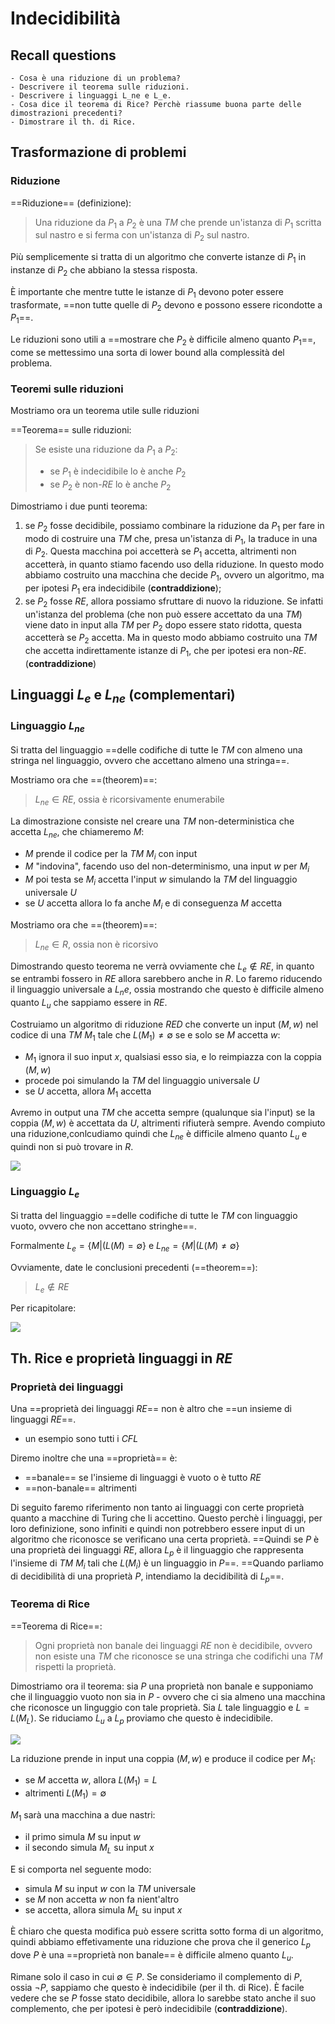 # Indecidibilità

## Recall questions
    - Cosa è una riduzione di un problema?
    - Descrivere il teorema sulle riduzioni.
    - Descrivere i linguaggi L_ne e L_e.
    - Cosa dice il teorema di Rice? Perchè riassume buona parte delle dimostrazioni precedenti? 
    - Dimostrare il th. di Rice.

## Trasformazione di problemi

### Riduzione

==Riduzione== (definizione):
>Una riduzione da $P_1$ a $P_2$ è una $TM$ che prende un'istanza di $P_1$ scritta sul nastro e si ferma con un'istanza di $P_2$ sul nastro.

Più semplicemente si tratta di un algoritmo che converte istanze di $P_1$ in instanze di $P_2$ che abbiano la stessa risposta.

È importante che mentre tutte le istanze di $P_1$ devono poter essere trasformate, ==non tutte quelle di $P_2$ devono e possono essere ricondotte a $P_1$==.

Le riduzioni sono utili a ==mostrare che $P_2$ è difficile almeno quanto $P_1$==, come se mettessimo una sorta di lower bound alla complessità del problema.

### Teoremi sulle riduzioni

Mostriamo ora un teorema utile sulle riduzioni

==Teorema== sulle riduzioni:
>Se esiste una riduzione da $P_1$ a $P_2$:
>- se $P_1$ è indecidibile lo è anche $P_2$
>- se $P_2$ è non-$RE$ lo è anche $P_2$

Dimostriamo i due punti teorema:
1. se $P_2$ fosse decidibile, possiamo combinare la riduzione da $P_1$ per fare in modo di costruire una $TM$ che, presa un'istanza di $P_1$, la traduce in una di $P_2$. Questa macchina poi accetterà se $P_1$ accetta, altrimenti non accetterà, in quanto stiamo facendo uso della riduzione. In questo modo abbiamo costruito una macchina che decide $P_1$, ovvero un algoritmo, ma per ipotesi $P_1$ era indecidibile (**contraddizione**);
2. se $P_2$ fosse $RE$, allora possiamo sfruttare di nuovo la riduzione. Se infatti un'istanza del problema (che non può essere accettato da una $TM$) viene dato in input alla $TM$ per $P_2$ dopo essere stato ridotta, questa accetterà se $P_2$ accetta. Ma in questo modo abbiamo costruito una $TM$ che accetta indirettamente istanze di $P_1$, che per ipotesi era non-$RE$. (**contraddizione**)

## Linguaggi $L_e$ e  $L_{ne}$ (complementari)

### Linguaggio $L_{ne}$

Si tratta del linguaggio ==delle codifiche di tutte le $TM$ con almeno una stringa nel linguaggio, ovvero che accettano almeno una stringa==. 

Mostriamo ora che ==(theorem)==:
>$L_{ne} \in RE$, ossia è ricorsivamente enumerabile

La dimostrazione consiste nel creare una $TM$ non-deterministica che accetta $L_{ne}$, che chiameremo $M$:
- $M$ prende il codice per la $TM$ $M_i$ con input
- $M$ "indovina", facendo uso del non-determinismo, una input $w$ per $M_i$
- $M$ poi testa se $M_i$ accetta l'input $w$ simulando la $TM$ del linguaggio universale $U$
- se $U$ accetta allora lo fa anche $M_i$ e di conseguenza $M$ accetta

Mostriamo ora che ==(theorem)==:
>$L_{ne} \in R$, ossia non è ricorsivo

Dimostrando questo teorema ne verrà ovviamente che $L_e \notin RE$, in quanto se entrambi fossero in $RE$ allora sarebbero anche in $R$. Lo faremo riducendo il linguaggio universale a $L_ne$, ossia mostrando che questo è difficile almeno quanto $L_u$ che sappiamo essere in $RE$.

Costruiamo un algoritmo di riduzione $RED$ che converte un input $(M,w)$ nel codice di una $TM$ $M_1$ tale che $L(M_1) \neq \emptyset$ se e solo se $M$ accetta $w$:
- $M_1$ ignora il suo input $x$, qualsiasi esso sia, e lo reimpiazza con la coppia $(M,w)$
- procede poi simulando la $TM$ del linguaggio universale $U$
- se $U$ accetta, allora $M_1$ accetta

Avremo in output una $TM$ che accetta sempre (qualunque sia l'input) se la coppia $(M,w)$ è accettata da $U$, altrimenti rifiuterà sempre. Avendo compiuto una riduzione,conlcudiamo quindi che $L_{ne}$ è difficile almeno quanto $L_u$ e quindi non si può trovare in $R$.

![](./static/TCC/reduction_from_universal_to_nonempty.png)

### Linguaggio $L_e$

Si tratta del linguaggio ==delle codifiche di tutte le $TM$ con linguaggio vuoto, ovvero che non accettano stringhe==. 

Formalmente $L_e = \{M | (L(M) = \emptyset\}$ e $L_{ne} = \{M | (L(M) \neq \emptyset\}$

Ovviamente, date le conclusioni precedenti (==theorem==):
>$L_e \notin RE$

Per ricapitolare:

![](./static/TCC/second_lang_classificiation.png)

## Th. Rice e proprietà linguaggi in $RE$

### Proprietà dei linguaggi

Una ==proprietà dei linguaggi $RE$== non è altro che ==un insieme di linguaggi $RE$==.
- un esempio sono tutti i $CFL$

Diremo inoltre che una ==proprietà== è:
- ==banale== se l'insieme di linguaggi è vuoto o è tutto $RE$
- ==non-banale== altrimenti

Di seguito faremo riferimento non tanto ai linguaggi con certe proprietà quanto a macchine di Turing che li accettino. Questo perchè i linguaggi, per loro definizione, sono infiniti e quindi non potrebbero essere input di un algoritmo che riconosce se verificano una certa proprietà.
==Quindi se $P$ è una proprietà dei linguaggi $RE$, allora $L_p$ è il linguaggio che rappresenta l'insieme di $TM$ $M_i$ tali che $L(M_i)$ è un linguaggio in $P$==.
==Quando parliamo di decidibilità di una proprietà $P$, intendiamo la decidibilità di $L_p$==.

### Teorema di Rice

==Teorema di Rice==:
>Ogni proprietà non banale dei linguaggi $RE$ non è decidibile, ovvero non esiste una $TM$ che riconosce se una stringa che codifichi una $TM$ rispetti la proprietà.

Dimostriamo ora il teorema: sia $P$ una proprietà non banale e supponiamo che il linguaggio vuoto non sia in $P$ - ovvero che ci sia almeno una macchina che riconosce un linguggio con tale proprietà. Sia $L$ tale linguaggio e $L = L(M_L)$. Se riduciamo $L_u$ a $L_p$ proviamo che questo è indecidibile.

![](./static/TCC/rice_theorem_proof1.png)

La riduzione prende in input una coppia $(M,w)$ e produce il codice per $M_1$:
- se $M$ accetta $w$, allora $L(M_1) = L$
- altrimenti $L(M_1) = \emptyset$

$M_1$ sarà una macchina a due nastri:
- il primo simula $M$ su input $w$
- il secondo simula $M_L$ su input $x$

E si comporta nel seguente modo:
- simula $M$ su input $w$ con la $TM$ universale
- se $M$ non accetta $w$ non fa nient'altro
- se accetta, allora simula $M_L$ su input $x$

È chiaro che questa modifica può essere scritta sotto forma di un algoritmo, quindi abbiamo effetivamente una riduzione che prova che il generico $L_p$ dove $P$ è una ==proprietà non banale== è difficile almeno quanto $L_u$.

Rimane solo il caso in cui $\emptyset \in P$. Se consideriamo il complemento di $P$, ossia $\neg P$, sappiamo che questo è indecidibile (per il th. di Rice). È facile vedere che se $P$ fosse stato decidibile,  allora lo sarebbe stato anche il suo complemento, che per ipotesi è però indecidibile (**contraddizione**).